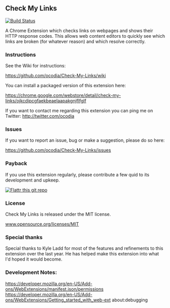 ## Check My Links

[![Build Status](https://travis-ci.org/ocodia/Check-My-Links.svg?branch=master)](https://travis-ci.org/ocodia/Check-My-Links)

A Chrome Extension which checks links on webpages and shows their HTTP response codes. This allows web content editors to quickly see which links are broken (for whatever reason) and which resolve correctly.

### Instructions

See the Wiki for instructions:

https://github.com/ocodia/Check-My-Links/wiki

You can install a packaged version of this extension here:

https://chrome.google.com/webstore/detail/check-my-links/ojkcdipcgfaekbeaelaapakgnjflfglf

If you want to contact me regarding this extension you can ping me on Twitter: http://twitter.com/ocodia 

### Issues 

If you want to report an issue, bug or make a suggestion, please do so here:

https://github.com/ocodia/Check-My-Links/issues

### Payback

If you use this extension regularly, please contribute a few quid to its development and upkeep.

[![Flattr this git repo](http://api.flattr.com/button/flattr-badge-large.png)](http://flattr.com/thing/474052/Check-My-Links)

### License

Check My Links is released under the MIT license. 

www.opensource.org/licenses/MIT

### Special thanks

Special thanks to Kyle Ladd for most of the features and refinements to this extension over the last year. He has helped make this extension into what I'd hoped it would become.

### Development Notes:
https://developer.mozilla.org/en-US/Add-ons/WebExtensions/manifest.json/permissions
https://developer.mozilla.org/en-US/Add-ons/WebExtensions/Getting_started_with_web-ext
about:debugging
